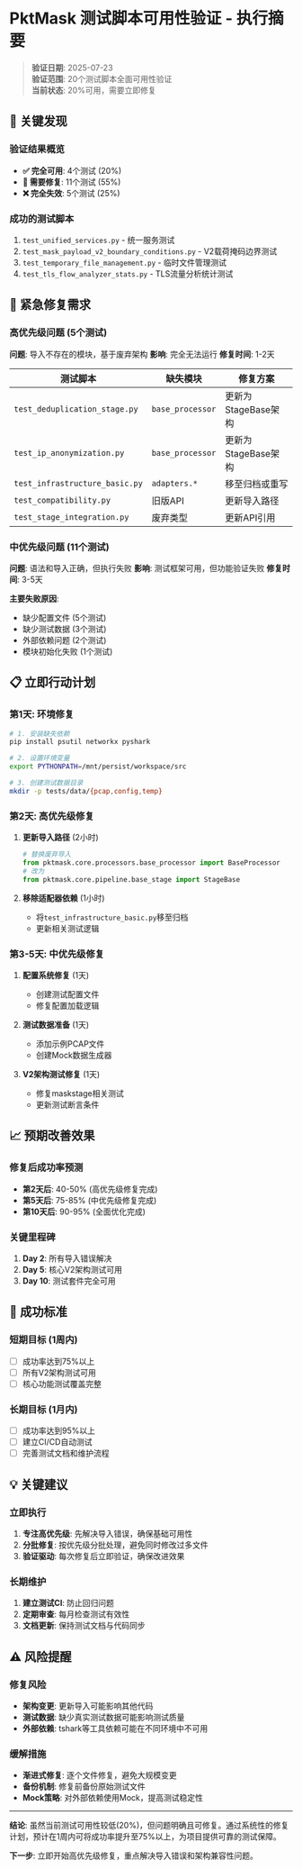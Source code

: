 # PktMask 测试脚本可用性验证 - 执行摘要

> **验证日期**: 2025-07-23  
> **验证范围**: 20个测试脚本全面可用性验证  
> **当前状态**: 20%可用，需要立即修复

## 🎯 关键发现

### 验证结果概览
- **✅ 完全可用**: 4个测试 (20%)
- **🔧 需要修复**: 11个测试 (55%) 
- **❌ 完全失效**: 5个测试 (25%)

### 成功的测试脚本
1. `test_unified_services.py` - 统一服务测试
2. `test_mask_payload_v2_boundary_conditions.py` - V2载荷掩码边界测试
3. `test_temporary_file_management.py` - 临时文件管理测试
4. `test_tls_flow_analyzer_stats.py` - TLS流量分析统计测试

## 🚨 紧急修复需求

### 高优先级问题 (5个测试)
**问题**: 导入不存在的模块，基于废弃架构
**影响**: 完全无法运行
**修复时间**: 1-2天

| 测试脚本 | 缺失模块 | 修复方案 |
|----------|----------|----------|
| `test_deduplication_stage.py` | `base_processor` | 更新为StageBase架构 |
| `test_ip_anonymization.py` | `base_processor` | 更新为StageBase架构 |
| `test_infrastructure_basic.py` | `adapters.*` | 移至归档或重写 |
| `test_compatibility.py` | 旧版API | 更新导入路径 |
| `test_stage_integration.py` | 废弃类型 | 更新API引用 |

### 中优先级问题 (11个测试)
**问题**: 语法和导入正确，但执行失败
**影响**: 测试框架可用，但功能验证失败
**修复时间**: 3-5天

**主要失败原因**:
- 缺少配置文件 (5个测试)
- 缺少测试数据 (3个测试)  
- 外部依赖问题 (2个测试)
- 模块初始化失败 (1个测试)

## 📋 立即行动计划

### 第1天: 环境修复
```bash
# 1. 安装缺失依赖
pip install psutil networkx pyshark

# 2. 设置环境变量
export PYTHONPATH=/mnt/persist/workspace/src

# 3. 创建测试数据目录
mkdir -p tests/data/{pcap,config,temp}
```

### 第2天: 高优先级修复
1. **更新导入路径** (2小时)
   ```python
   # 替换废弃导入
   from pktmask.core.processors.base_processor import BaseProcessor
   # 改为
   from pktmask.core.pipeline.base_stage import StageBase
   ```

2. **移除适配器依赖** (1小时)
   - 将`test_infrastructure_basic.py`移至归档
   - 更新相关测试逻辑

### 第3-5天: 中优先级修复
1. **配置系统修复** (1天)
   - 创建测试配置文件
   - 修复配置加载逻辑

2. **测试数据准备** (1天)
   - 添加示例PCAP文件
   - 创建Mock数据生成器

3. **V2架构测试修复** (1天)
   - 修复maskstage相关测试
   - 更新测试断言条件

## 📈 预期改善效果

### 修复后成功率预测
- **第2天后**: 40-50% (高优先级修复完成)
- **第5天后**: 75-85% (中优先级修复完成)
- **第10天后**: 90-95% (全面优化完成)

### 关键里程碑
1. **Day 2**: 所有导入错误解决
2. **Day 5**: 核心V2架构测试可用
3. **Day 10**: 测试套件完全可用

## 🎯 成功标准

### 短期目标 (1周内)
- [ ] 成功率达到75%以上
- [ ] 所有V2架构测试可用
- [ ] 核心功能测试覆盖完整

### 长期目标 (1月内)
- [ ] 成功率达到95%以上
- [ ] 建立CI/CD自动测试
- [ ] 完善测试文档和维护流程

## 💡 关键建议

### 立即执行
1. **专注高优先级**: 先解决导入错误，确保基础可用性
2. **分批修复**: 按优先级分批处理，避免同时修改过多文件
3. **验证驱动**: 每次修复后立即验证，确保改进效果

### 长期维护
1. **建立测试CI**: 防止回归问题
2. **定期审查**: 每月检查测试有效性
3. **文档更新**: 保持测试文档与代码同步

## ⚠️ 风险提醒

### 修复风险
- **架构变更**: 更新导入可能影响其他代码
- **测试数据**: 缺少真实测试数据可能影响测试质量
- **外部依赖**: tshark等工具依赖可能在不同环境中不可用

### 缓解措施
- **渐进式修复**: 逐个文件修复，避免大规模变更
- **备份机制**: 修复前备份原始测试文件
- **Mock策略**: 对外部依赖使用Mock，提高测试稳定性

---

**结论**: 虽然当前测试可用性较低(20%)，但问题明确且可修复。通过系统性的修复计划，预计在1周内可将成功率提升至75%以上，为项目提供可靠的测试保障。

**下一步**: 立即开始高优先级修复，重点解决导入错误和架构兼容性问题。
